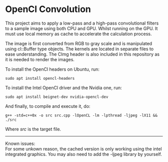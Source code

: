 # OpenCl Convolution

This project aims to apply a low-pass and a high-pass convolutional filters to a sample image using both CPU and GPU. Whilst running on the GPU. It must use local memory as cache to accelerate the calculation process. 

The image is first converted from RGB to gray scale and is manipulated using cl::Buffer type objects. The kernels are located in separate files to ease understanding. The CImg header is also included in this repository as it is needed to render the images. 

To install the OpenCl headers on Ubuntu, run:
```
sudo apt install opencl-headers
``` 

To install the Intel OpenCl driver and the Nvidia one, run:
```
sudo apt install beignet-dev nvidia-opencl-dev
``` 

And finally, to compile and execute it, do:
```
g++ -std=c++0x -o src src.cpp -lOpenCL -lm -lpthread -ljpeg -lX11 && ./src
``` 
Where *src* is the target file.

---
Known issues:  
For some unkown reason, the cached version is only working using the intel integrated graphics. You may also need to add the -ljpeg library by yourself.  